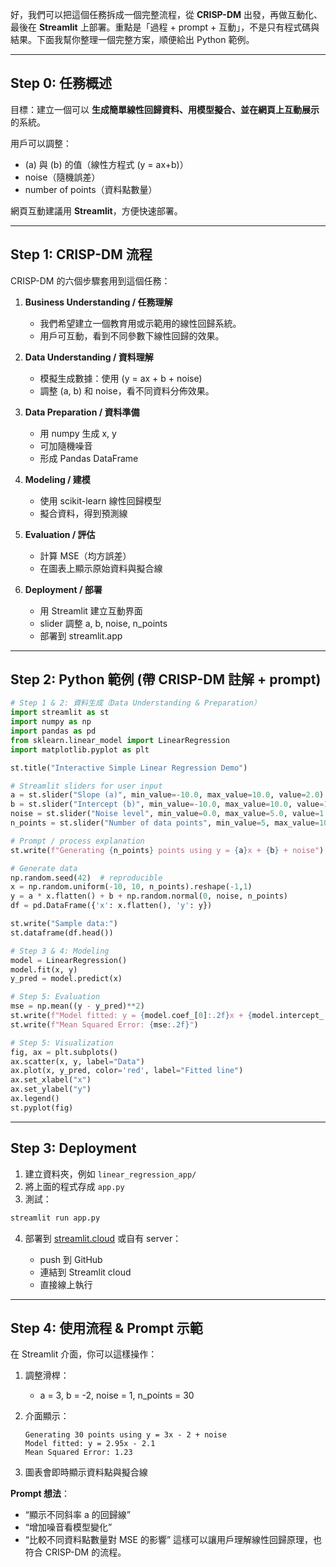 好，我們可以把這個任務拆成一個完整流程，從 **CRISP-DM** 出發，再做互動化、最後在 **Streamlit** 上部署。重點是「過程 + prompt + 互動」，不是只有程式碼與結果。下面我幫你整理一個完整方案，順便給出 Python 範例。

---

## **Step 0: 任務概述**

目標：建立一個可以 **生成簡單線性回歸資料、用模型擬合、並在網頁上互動展示** 的系統。

用戶可以調整：

* (a) 與 (b) 的值（線性方程式 (y = ax+b)）
* noise（隨機誤差）
* number of points（資料點數量）

網頁互動建議用 **Streamlit**，方便快速部署。

---

## **Step 1: CRISP-DM 流程**

CRISP-DM 的六個步驟套用到這個任務：

1. **Business Understanding / 任務理解**

   * 我們希望建立一個教育用或示範用的線性回歸系統。
   * 用戶可互動，看到不同參數下線性回歸的效果。

2. **Data Understanding / 資料理解**

   * 模擬生成數據：使用 (y = ax + b + noise)
   * 調整 (a, b) 和 noise，看不同資料分佈效果。

3. **Data Preparation / 資料準備**

   * 用 numpy 生成 x, y
   * 可加隨機噪音
   * 形成 Pandas DataFrame

4. **Modeling / 建模**

   * 使用 scikit-learn 線性回歸模型
   * 擬合資料，得到預測線

5. **Evaluation / 評估**

   * 計算 MSE（均方誤差）
   * 在圖表上顯示原始資料與擬合線

6. **Deployment / 部署**

   * 用 Streamlit 建立互動界面
   * slider 調整 a, b, noise, n_points
   * 部署到 streamlit.app

---

## **Step 2: Python 範例 (帶 CRISP-DM 註解 + prompt)**

```python
# Step 1 & 2: 資料生成（Data Understanding & Preparation）
import streamlit as st
import numpy as np
import pandas as pd
from sklearn.linear_model import LinearRegression
import matplotlib.pyplot as plt

st.title("Interactive Simple Linear Regression Demo")

# Streamlit sliders for user input
a = st.slider("Slope (a)", min_value=-10.0, max_value=10.0, value=2.0)
b = st.slider("Intercept (b)", min_value=-10.0, max_value=10.0, value=1.0)
noise = st.slider("Noise level", min_value=0.0, max_value=5.0, value=1.0)
n_points = st.slider("Number of data points", min_value=5, max_value=100, value=20)

# Prompt / process explanation
st.write(f"Generating {n_points} points using y = {a}x + {b} + noise")

# Generate data
np.random.seed(42)  # reproducible
x = np.random.uniform(-10, 10, n_points).reshape(-1,1)
y = a * x.flatten() + b + np.random.normal(0, noise, n_points)
df = pd.DataFrame({'x': x.flatten(), 'y': y})

st.write("Sample data:")
st.dataframe(df.head())

# Step 3 & 4: Modeling
model = LinearRegression()
model.fit(x, y)
y_pred = model.predict(x)

# Step 5: Evaluation
mse = np.mean((y - y_pred)**2)
st.write(f"Model fitted: y = {model.coef_[0]:.2f}x + {model.intercept_:.2f}")
st.write(f"Mean Squared Error: {mse:.2f}")

# Step 5: Visualization
fig, ax = plt.subplots()
ax.scatter(x, y, label="Data")
ax.plot(x, y_pred, color='red', label="Fitted line")
ax.set_xlabel("x")
ax.set_ylabel("y")
ax.legend()
st.pyplot(fig)
```

---

## **Step 3: Deployment**

1. 建立資料夾，例如 `linear_regression_app/`
2. 將上面的程式存成 `app.py`
3. 測試：

```bash
streamlit run app.py
```

4. 部署到 [streamlit.cloud](https://streamlit.io/cloud) 或自有 server：

   * push 到 GitHub
   * 連結到 Streamlit cloud
   * 直接線上執行

---

## **Step 4: 使用流程 & Prompt 示範**

在 Streamlit 介面，你可以這樣操作：

1. 調整滑桿：

   * a = 3, b = -2, noise = 1, n_points = 30
2. 介面顯示：

   ```
   Generating 30 points using y = 3x - 2 + noise
   Model fitted: y = 2.95x - 2.1
   Mean Squared Error: 1.23
   ```
3. 圖表會即時顯示資料點與擬合線

**Prompt 想法**：

* “顯示不同斜率 a 的回歸線”
* “增加噪音看模型變化”
* “比較不同資料點數量對 MSE 的影響”
這樣可以讓用戶理解線性回歸原理，也符合 CRISP-DM 的流程。